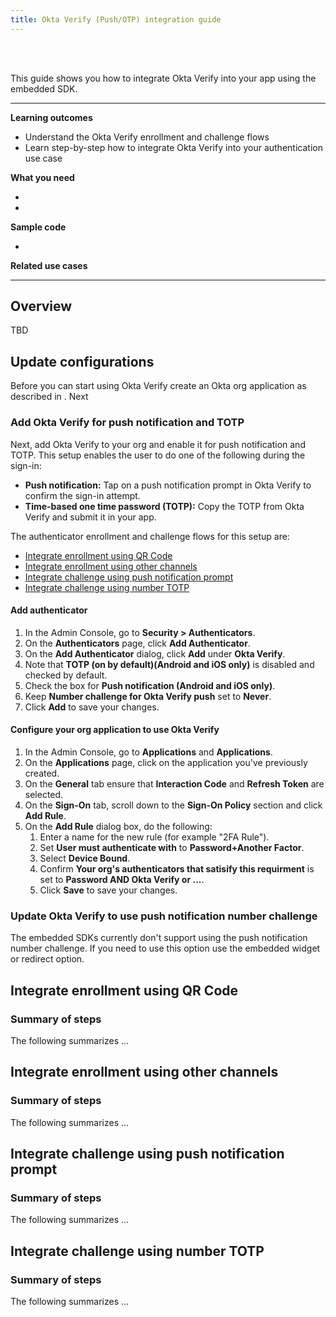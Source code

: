 ```yaml
---
title: Okta Verify (Push/OTP) integration guide
---
```


<div class="oie-embedded-sdk">

<ApiLifecycle access="ie" /><br>
<ApiLifecycle access="Limited GA" /><br>

<StackSelector />

This guide shows you how to integrate Okta Verify into your app using the embedded SDK.

---
**Learning outcomes**

* Understand the Okta Verify enrollment and challenge flows
* Learn step-by-step how to integrate Okta Verify into your authentication use case

**What you need**

* <StackSnippet snippet="whatyouneedsdk" />
* <StackSnippet snippet="whatyouneedorg" />

**Sample code**

* <StackSnippet snippet="samplecode" />

**Related use cases**

<StackSnippet snippet="relatedusecases" />

---

## Overview

TBD

<!--
<div class="common-image-format">

![Diagram showing the WebAuthn enrollment flow](/img/authenticators/authenticators-webauthn-flow-overview.png)

</div>

As the service provider, you can provide WebAuthn support to your users by enabling it in your Okta org and building out support for it in your application using the Embedding SDK.
-->

## Update configurations

Before you can start using Okta Verify create an Okta org application as described in <StackSnippet snippet="orgconfigurepwdonly" inline/>. Next

### Add Okta Verify for push notification and TOTP

Next, add Okta Verify to your org and enable it for push notification and TOTP. This setup enables the user to do one of the following during the sign-in:

* **Push notification:** Tap on a push notification prompt in Okta Verify to confirm the sign-in attempt.
* **Time-based one time password (TOTP):**  Copy the TOTP from Okta Verify and submit it in your app.

The authenticator enrollment and challenge flows for this setup are:

* [Integrate enrollment using QR Code](#update-okta-verify-to-use-push-notification-number-challnege)
* [Integrate enrollment using other channels](#integrate-enrollment-using-other-channels)
* [Integrate challenge using push notification prompt](#integrate-challenge-using-push-notification-prompt)
* [Integrate challenge using number TOTP](#integrate-challenge-using-number-totp)

#### Add authenticator

1. In the Admin Console, go to **Security > Authenticators**.
1. On the **Authenticators** page, click **Add Authenticator**.
1. On the **Add Authenticator** dialog, click **Add** under **Okta Verify**.
1. Note that **TOTP (on by default)(Android and iOS only)** is disabled and checked by default.
1. Check the box for **Push notification (Android and iOS only)**.
1. Keep **Number challenge for Okta Verify push** set to **Never**.
1. Click **Add** to save your changes.

#### Configure your org application to use Okta Verify

1. In the Admin Console, go to **Applications** and **Applications**.
1. On the **Applications** page, click on the application you've previously created.
1. On the **General** tab ensure that **Interaction Code** and **Refresh Token** are selected.
1. On the **Sign-On** tab, scroll down to the **Sign-On Policy** section and click **Add Rule**.
1. On the **Add Rule** dialog box, do the following:
   1. Enter a name for the new rule (for example "2FA Rule").
   1. Set **User must authenticate with** to **Password+Another Factor**.
   1. Select **Device Bound**.
   1. Confirm **Your org's authenticators that satisify this requirment** is set to **Password AND Okta Verify or ...**.
   1. Click **Save** to save your changes.

### Update Okta Verify to use push notification number challenge

The embedded SDKs currently don't support using the push notification number challenge. If you need to use this option use the embedded widget or redirect option.

## Integrate enrollment using QR Code

### Summary of steps

The following summarizes ...

<StackSnippet snippet="enrollmentqrcodeintegrationsummary" />

<StackSnippet snippet="enrollmentqrcodeintegrationsteps" />

## Integrate enrollment using other channels

### Summary of steps

The following summarizes ...

<StackSnippet snippet="enrollmentotherpintegrationsummary" />

<StackSnippet snippet="enrollmentotherintegrationsteps" />

## Integrate challenge using push notification prompt

### Summary of steps

The following summarizes ...

<StackSnippet snippet="challengepushintegrationsummary" />

<StackSnippet snippet="challengepushintegrationsteps" />

## Integrate challenge using number TOTP

### Summary of steps

The following summarizes ...

<StackSnippet snippet="challengetotpintegrationsummary" />

<StackSnippet snippet="challengetotpintegrationsteps" />

</div>
